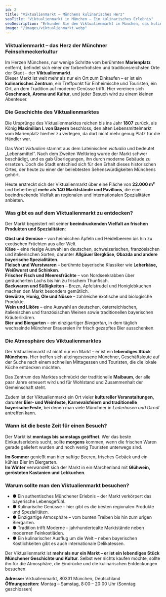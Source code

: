 ```yaml
---
id: 2
title: "Viktualienmarkt – Münchens kulinarisches Herz"
seoTitle: "Viktualienmarkt in München – Ein kulinarisches Erlebnis"
seoDescription: "Erkunden Sie den Viktualienmarkt in München, das kulinarische Herz der Stadt. Entdecken Sie frische Produkte, lokale Spezialitäten und einzigartige gastronomische Erlebnisse."
image: "/images/viktualienmarkt.webp"
---
```


### Viktualienmarkt – das Herz der Münchner Feinschmeckerkultur  

Im Herzen Münchens, nur wenige Schritte vom berühmten **Marienplatz** entfernt, befindet sich einer der farbenfrohsten und traditionsreichsten Orte der Stadt – der **Viktualienmarkt**.  
Dieser Markt ist weit mehr als nur ein Ort zum Einkaufen – er ist ein **kulinarisches Zentrum**, ein Treffpunkt für Einheimische und Touristen, ein Ort, an dem Tradition auf moderne Genüsse trifft. Hier vereinen sich **Geschmack, Aroma und Kultur**, und jeder Besuch wird zu einem kleinen Abenteuer.  

### Die Geschichte des Viktualienmarktes  

Die Ursprünge des Viktualienmarktes reichen bis ins Jahr **1807** zurück, als König **Maximilian I. von Bayern** beschloss, den alten Lebensmittelmarkt vom Marienplatz hierher zu verlegen, da dort nicht mehr genug Platz für die Händler war.  

Das Wort *Viktualien* stammt aus dem Lateinischen *victualia* und bedeutet „Lebensmittel“. Nach dem Zweiten Weltkrieg wurde der Markt schwer beschädigt, und es gab Überlegungen, ihn durch moderne Gebäude zu ersetzen. Doch die Stadt entschied sich für den Erhalt dieses historischen Ortes, der heute zu einer der beliebtesten Sehenswürdigkeiten Münchens gehört.  

Heute erstreckt sich der Viktualienmarkt über eine Fläche von **22.000 m²** und beherbergt **mehr als 140 Marktstände und Pavillons**, die eine beeindruckende Vielfalt an regionalen und internationalen Spezialitäten anbieten.  

### Was gibt es auf dem Viktualienmarkt zu entdecken?  

Der Markt begeistert mit seiner **beeindruckenden Vielfalt an frischen Produkten und Spezialitäten**:  

**Obst und Gemüse** – von heimischen Äpfeln und Heidelbeeren bis hin zu exotischen Früchten aus aller Welt.  
**Käse** – eine riesige Auswahl an deutschen, schweizerischen, französischen und italienischen Sorten, darunter **Allgäuer Bergkäse, Obazda und andere bayerische Spezialitäten**.  
**Fleisch und Wurstwaren** – berühmte bayerische Klassiker wie **Leberkäse, Weißwurst und Schinken**.  
**Frischer Fisch und Meeresfrüchte** – von Nordseekrabben über geräucherten Lachs bis hin zu frischem Thunfisch.  
**Backwaren und Süßigkeiten** – Brezn, Apfelstrudel und Honiglebkuchen machen den Markt besonders gemütlich.  
**Gewürze, Honig, Öle und Nüsse** – zahlreiche exotische und biologische Produkte.  
**Wein und Liköre** – eine Auswahl an deutschen, österreichischen, italienischen und französischen Weinen sowie traditionellen bayerischen Kräuterlikören.  
**Bier und Biergarten** – ein einzigartiger *Biergarten*, in dem täglich wechselnde Münchner Brauereien ihr frisch gezapftes Bier ausschenken.  

### Die Atmosphäre des Viktualienmarktes  

Der Viktualienmarkt ist nicht nur ein Markt – er ist ein **lebendiges Stück Münchens**. 
Hier treffen sich alteingesessene Münchner, Geschäftsleute auf der Suche nach einem schnellen Mittagessen und Touristen, die die lokale Küche entdecken möchten.  

Das Zentrum des Marktes schmückt der traditionelle **Maibaum**, der alle paar Jahre erneuert wird und für Wohlstand und Zusammenhalt der Gemeinschaft steht.  

Zudem ist der Viktualienmarkt ein Ort vieler **kultureller Veranstaltungen**, darunter **Bier- und Weinfeste, Karnevalsfeiern und traditionelle bayerische Feste**, bei denen man viele Münchner in *Lederhosen und Dirndl* antreffen kann.  

### Wann ist die beste Zeit für einen Besuch?  

Der Markt ist **montags bis samstags geöffnet**. Wer das beste Einkaufserlebnis sucht, sollte **morgens** kommen, wenn die frischen Waren gerade geliefert wurden und noch wenig Touristen unterwegs sind.  

**Im Sommer** genießt man hier saftige Beeren, frisches Gebäck und ein kühles Bier im Biergarten.  
**Im Winter** verwandelt sich der Markt in ein Märchenland mit **Glühwein, gerösteten Kastanien und Lebkuchen**.  

### Warum sollte man den Viktualienmarkt besuchen?  

- ● Ein authentisches Münchener Erlebnis – der Markt verkörpert das bayerische Lebensgefühl.  
- ● Kulinarische Genüsse – hier gibt es die besten regionalen Produkte und Spezialitäten.  
- ● Einzigartige Atmosphäre – vom bunten Treiben bis hin zum urigen Biergarten.  
- ● Tradition trifft Moderne – jahrhundertealte Marktstände neben modernen Feinkostläden.  
- ● Ein kulinarischer Ausflug um die Welt – neben bayerischen Köstlichkeiten gibt es auch internationale Delikatessen.  

Der Viktualienmarkt ist **mehr als nur ein Markt – er ist ein lebendiges Stück Münchener Geschichte und Kultur**. Selbst wer nichts kaufen möchte, sollte ihn für die Atmosphäre, die Eindrücke und die kulinarischen Entdeckungen besuchen.  

**Adresse:** Viktualienmarkt, 80331 München, Deutschland  
**Öffnungszeiten:** Montag – Samstag, 8:00 – 20:00 Uhr (Sonntag geschlossen)  
